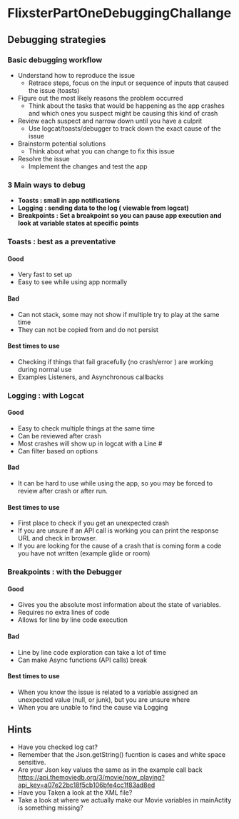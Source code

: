 # FlixsterPartOneDebuggingChallange


## Debugging strategies 

### Basic debugging workflow
* Understand how to reproduce the issue 
  * Retrace steps, focus on the input or sequence of inputs that caused the issue (toasts)
* Figure out the most likely reasons the problem occurred 
  * Think about the tasks that would be happening as the app crashes and which ones you suspect might be causing this kind of crash
* Review each suspect and narrow down until you have a culprit
  * Use logcat/toasts/debugger to track down the exact cause of the issue
* Brainstorm potential solutions 
  * Think about what you can change to fix this issue
* Resolve the issue 
  * Implement the changes and test the app

### 3 Main ways to debug
* **Toasts : small in app notifications**
* **Logging : sending data to the log ( viewable from logcat)**
* **Breakpoints : Set a breakpoint so you can pause app execution and look at variable states at specific points**


### **Toasts : best as a preventative**
#### Good
* Very fast to set up
* Easy to see while using app normally
#### Bad
* Can not stack, some may not show if multiple try to play at the same time
* They can not be copied from and do not persist
#### Best times to use
* Checking if things that fail gracefully (no crash/error ) are working during normal use 
* Examples Listeners, and Asynchronous callbacks


### **Logging : with Logcat**
#### Good
* Easy to check multiple things at the same time
* Can be reviewed after crash
* Most crashes will show up in logcat with a Line #
* Can filter based on options
#### Bad
* It can be hard to use while using the app, so you may be forced to review after crash or after run.
#### Best times to use
* First place to check if you get an unexpected crash
* If you are unsure if an API call is working you can print the response URL and check in browser.
* If you are looking for the cause of a crash that is coming form a code you have not written (example glide or room)


### **Breakpoints : with the Debugger**
#### Good
* Gives you the absolute most information about the state of variables.
* Requires no extra lines of code
* Allows for line by line code execution 

#### Bad
* Line by line code exploration can take a lot of time
* Can make Async functions (API calls) break 

#### Best times to use
* When you know the issue is related to a variable assigned an unexpected value (null, or junk), but you are unsure where 
* When you are unable to find the cause via Logging



## Hints 
* Have you checked log cat?
* Remember that the Json.getString() fucntion is cases and white space sensitive.
* Are your Json key values the same as in the example call back https://api.themoviedb.org/3/movie/now_playing?api_key=a07e22bc18f5cb106bfe4cc1f83ad8ed
* Have you Taken a look at the XML file?
* Take a look at where we actually make our Movie variables in mainActity is something missing?





 
